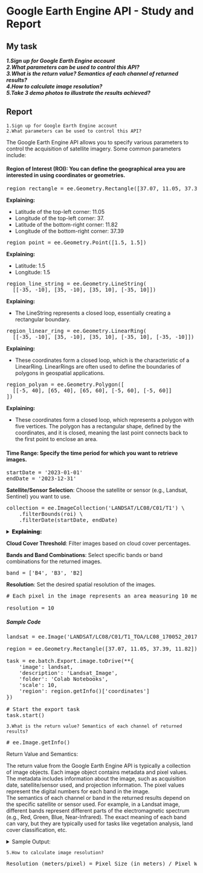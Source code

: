 # Google Earth Engine API - Study and Report
## **My task**

**_1.Sign up for Google Earth Engine account_**
<br>
**_2.What parameters can be used to control this API?_**
<br>
**_3.What is the return value? Semantics of each channel of returned results?_**
<br>
**_4.How to calculate image resolution?_** <br>
**_5.Take 3 demo photos to illustrate the results achieved?_**


## **Report**
`1.Sign up for Google Earth Engine account`
<br>
`2.What parameters can be used to control this API?`


The Google Earth Engine API allows you to specify various parameters to control the acquisition of satellite imagery. Some common parameters include:

#### **Region of Interest (ROI)**: You can define the geographical area you are interested in using coordinates or geometries. <br>

<pre>region_rectangle = ee.Geometry.Rectangle([37.07, 11.05, 37.39, 11.82])</pre>
**Explaining:**
- Latitude of the top-left corner: 11.05
- Longitude of the top-left corner: 37.
- Latitude of the bottom-right corner: 11.82 
- Longitude of the bottom-right corner: 37.39


<pre>region_point = ee.Geometry.Point([1.5, 1.5])</pre>
**Explaining:**
- Latitude: 1.5
- Longitude: 1.5

<pre>region_line_string = ee.Geometry.LineString(
  [[-35, -10], [35, -10], [35, 10], [-35, 10]])</pre>
**Explaining:**
- The LineString represents a closed loop, essentially creating a rectangular boundary.

<pre>region_linear_ring = ee.Geometry.LinearRing(
  [[-35, -10], [35, -10], [35, 10], [-35, 10], [-35, -10]])</pre>
**Explaining:**
- These coordinates form a closed loop, which is the characteristic of a LinearRing. LinearRings are often used to define the boundaries of polygons in geospatial applications.

<pre>region_polyan = ee.Geometry.Polygon([
  [[-5, 40], [65, 40], [65, 60], [-5, 60], [-5, 60]]
])</pre>
**Explaining:**
- These coordinates form a closed loop, which represents a polygon with five vertices. The polygon has a rectangular shape, defined by the coordinates, and it is closed, meaning the last point connects back to the first point to enclose an area.


#### **Time Range**: Specify the time period for which you want to retrieve images.<br>
<pre>
startDate = '2023-01-01'
endDate = '2023-12-31'
</pre>
**Satellite/Sensor Selection**: Choose the satellite or sensor (e.g., Landsat, Sentinel) you want to use. <br>
<pre>
collection = ee.ImageCollection('LANDSAT/LC08/C01/T1') \
    .filterBounds(roi) \
    .filterDate(startDate, endDate)
</pre>
<details>
  <summary style="font-weight: 900">Explaining:</summary>
 An ImageCollection is a stack or sequence of images. An ImageCollection can be loaded by pasting an Earth Engine asset ID into the ImageCollection constructor. 

[Lansat](https://developers.google.com/earth-engine/datasets/catalog/landsat)
[Sentinel](https://developers.google.com/earth-engine/datasets/catalog/sentinel)
[Modis](https://developers.google.com/earth-engine/datasets/catalog/modis)
</details>

**Cloud Cover Threshold**: Filter images based on cloud cover percentages.<br>

**Bands and Band Combinations**: Select specific bands or band combinations for the returned images.<br>
<pre>
band = ['B4', 'B3', 'B2]
</pre>
**Resolution**: Set the desired spatial resolution of the images.<br>
<pre>
# Each pixel in the image represents an area measuring 10 meters by 10 meters in real life.

resolution = 10
</pre>


##### Sample Code
<pre>
landsat = ee.Image('LANDSAT/LC08/C01/T1_TOA/LC08_170052_20170108').select(['B4', 'B3', 'B2'])

region = ee.Geometry.Rectangle([37.07, 11.05, 37.39, 11.82])

task = ee.batch.Export.image.toDrive(**{
    'image': landsat,
    'description': 'Landsat_Image',
    'folder': 'Colab Notebooks',
    'scale': 10,
    'region': region.getInfo()['coordinates']
})

# Start the export task
task.start()
</pre>

`3.What is the return value? Semantics of each channel of returned results?`

<pre>
# ee.Image.getInfo()
</pre>

Return Value and Semantics:

The return value from the Google Earth Engine API is typically a collection of image objects. Each image object contains metadata and pixel values. The metadata includes information about the image, such as acquisition date, satellite/sensor used, and projection information. The pixel values represent the digital numbers for each band in the image.
<br>
The semantics of each channel or band in the returned results depend on the specific satellite or sensor used. For example, in a Landsat image, different bands represent different parts of the electromagnetic spectrum (e.g., Red, Green, Blue, Near-Infrared). The exact meaning of each band can vary, but they are typically used for tasks like vegetation analysis, land cover classification, etc.

<details>
<summary>Sample Output: </summary>
Landsat 8 Collection: {'type': 'ImageCollection', 'bands': [], 'id': 'LANDSAT/LC08/C01/T1', 'version': 1648901698996207, 'properties': {'system:visualization_0_min': '0.0', 'type_name': 'ImageCollection', 'keywords': ['global', 'landsat', 'usgs'], 'visualization_1_bands': 'B5,B4,B3', 'thumb': 'https://mw1.google.com/ges/dd/images/LANDSAT_RAW_thumb.png', 'visualization_1_max': '30000.0', 'description': '<p>empty</p><p><b>Provider: <a href="https://landsat.usgs.gov/">USGS</a></b><br><p><b>Revisit Interval</b><br>\n  16 days\n</p><p><b>Bands</b><table class="eecat"><tr><th scope="col">Name</th><th scope="col">Pixel Size</th><th scope="col">Wavelength</th><th scope="col">Description</th></tr><tr><td>B1</td><td>\n      30 meters\n</td><td>0.43 - 0.45 µm</td><td><p>Coastal aerosol</p></td></tr><tr><td>B2</td><td>\n      30 meters\n</td><td>0.45 - 0.51 µm</td><td><p>Blue</p></td></tr><tr><td>B3</td><td>\n      30 meters\n</td><td>0.53 - 0.59 µm</td><td><p>Green</p></td></tr><tr><td>B4</td><td>\n      30 meters\n</td><td>0.64 - 0.67 µm</td><td><p>Red</p></td></tr><tr><td>B5</td><td>\n      30 meters\n</td><td>0.85 - 0.88 µm</td><td><p>Near infrared</p></td></tr><tr><td>B6</td><td>\n      30 meters\n</td><td>1.57 - 1.65 µm</td><td><p>Shortwave infrared 1</p></td></tr><tr><td>B7</td><td>\n      30 meters\n</td><td>2.11 - 2.29 µm</td><td><p>Shortwave infrared 2</p></td></tr><tr><td>B8</td><td>\n      15 meters\n</td><td>0.52 - 0.90 µm</td><td><p>Band 8 Panchromatic</p></td></tr><tr><td>B9</td><td>\n      15 meters\n</td><td>1.36 - 1.38 µm</td><td><p>Cirrus</p></td></tr><tr><td>B10</td><td>\n      30 meters\n</td><td>10.60 - 11.19 µm</td><td><p>Thermal infrared 1, resampled from 100m to 30m</p></td></tr><tr><td>B11</td><td>\n      30 meters\n</td><td>11.50 - 12.51 µm</td><td><p>Thermal infrared 2, resampled from 100m to 30m</p></td></tr><tr><td>BQA</td><td>\n      30 meters\n</td><td></td><td><p>Landsat Collection 1 QA Bitmask (<a href="https://www.usgs.gov/land-resources/nli/landsat/landsat-collection-1-level-1-quality-assessment-band">See Landsat QA page</a>)</p></td></tr><tr><td colspan=100>\n      Bitmask for BQA\n<ul><li>\n          Bit 0: Designated Fill\n<ul><li>0: No</li><li>1: Yes</li></ul></li><li>\n          Bit 1: Terrain Occlusion\n<ul><li>0: No</li><li>1: Yes</li></ul></li><li>\n          Bits 2-3: Radiometric Saturation\n<ul><li>0: No bands contain saturation</li><li>1: 1-2 bands contain saturation</li><li>2: 3-4 bands contain saturation</li><li>3: 5 or more bands contain saturation</li></ul></li><li>\n          Bit 4: Cloud\n<ul><li>0: No</li><li>1: Yes</li></ul></li><li>\n          Bits 5-6: Cloud Confidence\n<ul><li>0: Not Determined / Condition does not exist.</li><li>1: Low, (0-33 percent confidence)</li><li>2: Medium, (34-66 percent confidence)</li><li>3: High, (67-100 percent confidence)</li></ul></li><li>\n          Bits 7-8: Cloud Shadow Confidence\n<ul><li>0: Not Determined / Condition does not exist.</li><li>1: Low, (0-33 percent confidence)</li><li>2: Medium, (34-66 percent confidence)</li><li>3: High, (67-100 percent confidence)</li></ul></li><li>\n          Bits 9-10: Snow / Ice Confidence\n<ul><li>0: Not Determined / Condition does not exist.</li><li>1: Low, (0-33 percent confidence)</li><li>2: Medium, (34-66 percent confidence)</li><li>3: High, (67-100 percent confidence)</li></ul></li><li>\n          Bits 11-12: Cirrus Confidence\n<ul><li>0: Not Determined / Condition does not exist.</li><li>1: Low, (0-33 percent confidence)</li><li>2: Medium, (34-66 percent confidence)</li><li>3: High, (67-100 percent confidence)</li></ul></li></ul></td></tr></table><p><b>Image Properties</b><table class="eecat"><tr><th scope="col">Name</th><th scope="col">Type</th><th scope="col">Description</th></tr><tr><td>BPF_NAME_OLI</td><td>STRING</td><td><p>The file name for the Bias Parameter File (BPF) used to generate the product, if applicable. This only applies to products that contain OLI bands.</p></td></tr><tr><td>BPF_NAME_TIRS</td><td>STRING</td><td><p>The file name for the Bias Parameter File (BPF) used to generate the product, if applicable. This only applies to products that contain TIRS bands.</p></td></tr><tr><td>CLOUD_COVER</td><td>DOUBLE</td><td><p>Percentage cloud cover (0-100), -1 = not calculated.</p></td></tr><tr><td>CLOUD_COVER_LAND</td><td>DOUBLE</td><td><p>Percentage cloud cover over land (0-100), -1 = not calculated.</p></td></tr><tr><td>COLLECTION_CATEGORY</td><td>STRING</td><td><p>Tier of scene. (T1 or T2)</p></td></tr><tr><td>COLLECTION_NUMBER</td><td>DOUBLE</td><td><p>Number of collection.</p></td></tr><tr><td>CPF_NAME</td><td>STRING</td><td><p>Calibration parameter file name.</p></td></tr><tr><td>DATA_TYPE</td><td>STRING</td><td><p>Data type identifier. (L1T or L1G)</p></td></tr><tr><td>DATE_ACQUIRED</td><td>STRING</td><td><p>Image acquisition date. &quot;YYYY-MM-DD&quot;</p></td></tr><tr><td>DATUM</td><td>STRING</td><td><p>Datum used in image creation.</p></td></tr><tr><td>EARTH_SUN_DISTANCE</td><td>DOUBLE</td><td><p>Earth sun distance in astronomical units (AU).</p></td></tr><tr><td>ELEVATION_SOURCE</td><td>STRING</td><td><p>Elevation model source used for standard terrain corrected (L1T) products.</p></td></tr><tr><td>ELLIPSOID</td><td>STRING</td><td><p>Ellipsoid used in image creation.</p></td></tr><tr><td>EPHEMERIS_TYPE</td><td>STRING</td><td><p>Ephemeris data type used to perform geometric correction. (Definitive or Predictive)</p></td></tr><tr><td>FILE_DATE</td><td>DOUBLE</td><td><p>File date in milliseconds since epoch.</p></td></tr><tr><td>GEOMETRIC_RMSE_MODEL</td><td>DOUBLE</td><td><p>Combined Root Mean Square Error (RMSE) of the geometric residuals\n(metres) in both across-track and along-track directions\nmeasured on the GCPs used in geometric precision correction.\nNot present in L1G products.</p></td></tr><tr><td>GEOMETRIC_RMSE_MODEL_X</td><td>DOUBLE</td><td><p>RMSE of the X direction geometric residuals (in metres) measured\non the GCPs used in geometric precision correction. Not present in\nL1G products.</p></td></tr><tr><td>GEOMETRIC_RMSE_MODEL_Y</td><td>DOUBLE</td><td><p>RMSE of the Y direction geometric residuals (in metres) measured\non the GCPs used in geometric precision correction. Not present in\nL1G products.</p></td></tr><tr><td>GRID_CELL_SIZE_PANCHROMATIC</td><td>DOUBLE</td><td><p>Grid cell size used in creating the image for the panchromatic band.</p></td></tr><tr><td>GRID_CELL_SIZE_REFLECTIVE</td><td>DOUBLE</td><td><p>Grid cell size used in creating the image for the reflective band.</p></td></tr><tr><td>GRID_CELL_SIZE_THERMAL</td><td>DOUBLE</td><td><p>Grid cell size used in creating the image for the thermal band.</p></td></tr><tr><td>GROUND_CONTROL_POINTS_MODEL</td><td>DOUBLE</td><td><p>The number of ground control points used. Not used in L1GT products.\nValues: 0 - 999 (0 is used for L1T products that have used\nMulti-scene refinement).</p></td></tr><tr><td>GROUND_CONTROL_POINTS_VERSION</td><td>DOUBLE</td><td><p>The number of ground control points used in the verification of\nthe terrain corrected product. Values: -1 to 1615 (-1 = not available)</p></td></tr><tr><td>IMAGE_QUALITY</td><td>DOUBLE</td><td><p>Image quality, 0 = worst, 9 = best, -1 = quality not calculated</p></td></tr><tr><td>IMAGE_QUALITY_OLI</td><td>DOUBLE</td><td><p>The composite image quality for the OLI bands. Values: 9 = Best. 1 = Worst. 0 = Image quality not calculated. This parameter is only present if OLI bands are present in the product.</p></td></tr><tr><td>IMAGE_QUALITY_TIRS</td><td>DOUBLE</td><td><p>The composite image quality for the TIRS bands. Values: 9 = Best. 1 = Worst. 0 = Image quality not calculated. This parameter is only present if OLI bands are present in the product.</p></td></tr><tr><td>K1_CONSTANT_BAND_10</td><td>DOUBLE</td><td><p>Calibration K1 constant for Band 10 radiance to temperature conversion.</p></td></tr><tr><td>K1_CONSTANT_BAND_11</td><td>DOUBLE</td><td><p>Calibration K1 constant for Band 11 radiance to temperature conversion.</p></td></tr><tr><td>K2_CONSTANT_BAND_10</td><td>DOUBLE</td><td><p>Calibration K2 constant for Band 10 radiance to temperature conversion.</p></td></tr><tr><td>K2_CONSTANT_BAND_11</td><td>DOUBLE</td><td><p>Calibration K2 constant for Band 11 radiance to temperature conversion.</p></td></tr><tr><td>LANDSAT_PRODUCT_ID</td><td>STRING</td><td><p>The naming convention of each Landsat Collection 1 Level-1 image based\non acquisition parameters and processing parameters.</p><p>Format: LXSS_LLLL_PPPRRR_YYYYMMDD_yyyymmdd_CC_TX</p><ul><li>L = Landsat</li><li>X = Sensor (O = Operational Land Imager,\nT = Thermal Infrared Sensor, C = Combined OLI/TIRS)</li><li>SS = Satellite (08 = Landsat 8)</li><li>LLLL = Processing Correction Level (L1TP = precision and terrain,\nL1GT = systematic terrain, L1GS = systematic)</li><li>PPP = WRS Path</li><li>RRR = WRS Row</li><li>YYYYMMDD = Acquisition Date expressed in Year, Month, Day</li><li>yyyymmdd = Processing Date expressed in Year, Month, Day</li><li>CC = Collection Number (01)</li><li>TX = Collection Category (RT = Real Time, T1 = Tier 1, T2 = Tier 2)</li></ul></td></tr><tr><td>LANDSAT_SCENE_ID</td><td>STRING</td><td><p>The Pre-Collection naming convention of each image is based on acquisition\nparameters. This was the naming convention used prior to Collection 1.</p><p>Format: LXSPPPRRRYYYYDDDGSIVV</p><ul><li>L = Landsat</li><li>X = Sensor (O = Operational Land Imager, T = Thermal Infrared Sensor, C = Combined OLI/TIRS)</li><li>S = Satellite (08 = Landsat 8)</li><li>PPP = WRS Path</li><li>RRR = WRS Row</li><li>YYYY = Year of Acquisition</li><li>DDD = Julian Day of Acquisition</li><li>GSI = Ground Station Identifier</li><li>VV = Version</li></ul></td></tr><tr><td>MAP_PROJECTION</td><td>STRING</td><td><p>Projection used to represent the 3-dimensional surface of the earth for the Level-1 product.</p></td></tr><tr><td>NADIR_OFFNADIR</td><td>STRING</td><td><p>Nadir or Off-Nadir condition of the scene.</p></td></tr><tr><td>ORIENTATION</td><td>STRING</td><td><p>Orientation used in creating the image. Values: NOMINAL = Nominal Path, NORTH_UP = North Up, TRUE_NORTH = True North, USER = User</p></td></tr><tr><td>PANCHROMATIC_LINES</td><td>DOUBLE</td><td><p>Number of product lines for the panchromatic band.</p></td></tr><tr><td>PANCHROMATIC_SAMPLES</td><td>DOUBLE</td><td><p>Number of product samples for the panchromatic bands.</p></td></tr><tr><td>PROCESSING_SOFTWARE_VERSION</td><td>STRING</td><td><p>Name and version of the processing software used to generate the L1 product.</p></td></tr><tr><td>RADIANCE_ADD_BAND_1</td><td>DOUBLE</td><td><p>Additive rescaling factor used to convert calibrated DN to radiance for Band 1.</p></td></tr><tr><td>RADIANCE_ADD_BAND_10</td><td>DOUBLE</td><td><p>Additive rescaling factor used to convert calibrated DN to radiance for Band 10.</p></td></tr><tr><td>RADIANCE_ADD_BAND_11</td><td>DOUBLE</td><td><p>Additive rescaling factor used to convert calibrated DN to radiance for Band 11.</p></td></tr><tr><td>RADIANCE_ADD_BAND_2</td><td>DOUBLE</td><td><p>Additive rescaling factor used to convert calibrated DN to radiance for Band 2.</p></td></tr><tr><td>RADIANCE_ADD_BAND_3</td><td>DOUBLE</td><td><p>Additive rescaling factor used to convert calibrated DN to radiance for Band 3.</p></td></tr><tr><td>RADIANCE_ADD_BAND_4</td><td>DOUBLE</td><td><p>Additive rescaling factor used to convert calibrated DN to radiance for Band 4.</p></td></tr><tr><td>RADIANCE_ADD_BAND_5</td><td>DOUBLE</td><td><p>Additive rescaling factor used to convert calibrated DN to radiance for Band 5.</p></td></tr><tr><td>RADIANCE_ADD_BAND_6</td><td>DOUBLE</td><td><p>Additive rescaling factor used to convert calibrated DN to radiance for Band 6.</p></td></tr><tr><td>RADIANCE_ADD_BAND_7</td><td>DOUBLE</td><td><p>Additive rescaling factor used to convert calibrated DN to radiance for Band 7.</p></td></tr><tr><td>RADIANCE_ADD_BAND_8</td><td>DOUBLE</td><td><p>Additive rescaling factor used to convert calibrated DN to radiance for Band 8.</p></td></tr><tr><td>RADIANCE_ADD_BAND_9</td><td>DOUBLE</td><td><p>Additive rescaling factor used to convert calibrated DN to radiance for Band 9.</p></td></tr><tr><td>RADIANCE_MULT_BAND_1</td><td>DOUBLE</td><td><p>Multiplicative rescaling factor used to convert calibrated Band 1 DN to radiance.</p></td></tr><tr><td>RADIANCE_MULT_BAND_10</td><td>DOUBLE</td><td><p>Multiplicative rescaling factor used to convert calibrated Band 10 DN to radiance.</p></td></tr><tr><td>RADIANCE_MULT_BAND_11</td><td>DOUBLE</td><td><p>Multiplicative rescaling factor used to convert calibrated Band 11 DN to radiance.</p></td></tr><tr><td>RADIANCE_MULT_BAND_2</td><td>DOUBLE</td><td><p>Multiplicative rescaling factor used to convert calibrated Band 2 DN to radiance.</p></td></tr><tr><td>RADIANCE_MULT_BAND_3</td><td>DOUBLE</td><td><p>Multiplicative rescaling factor used to convert calibrated Band 3 DN to radiance.</p></td></tr><tr><td>RADIANCE_MULT_BAND_4</td><td>DOUBLE</td><td><p>Multiplicative rescaling factor used to convert calibrated Band 4 DN to radiance.</p></td></tr><tr><td>RADIANCE_MULT_BAND_5</td><td>DOUBLE</td><td><p>Multiplicative rescaling factor used to convert calibrated Band 5 DN to radiance.</p></td></tr><tr><td>RADIANCE_MULT_BAND_6</td><td>DOUBLE</td><td><p>Multiplicative rescaling factor used to convert calibrated Band 6 DN to radiance.</p></td></tr><tr><td>RADIANCE_MULT_BAND_7</td><td>DOUBLE</td><td><p>Multiplicative rescaling factor used to convert calibrated Band 7 DN to radiance.</p></td></tr><tr><td>RADIANCE_MULT_BAND_8</td><td>DOUBLE</td><td><p>Multiplicative rescaling factor used to convert calibrated Band 8 DN to radiance.</p></td></tr><tr><td>RADIANCE_MULT_BAND_9</td><td>DOUBLE</td><td><p>Multiplicative rescaling factor used to convert calibrated Band 9 DN to radiance.</p></td></tr><tr><td>REFLECTANCE_ADD_BAND_1</td><td>DOUBLE</td><td><p>Additive rescaling factor used to convert calibrated Band 1 DN to reflectance.</p></td></tr><tr><td>REFLECTANCE_ADD_BAND_2</td><td>DOUBLE</td><td><p>Additive rescaling factor used to convert calibrated Band 2 DN to reflectance.</p></td></tr><tr><td>REFLECTANCE_ADD_BAND_3</td><td>DOUBLE</td><td><p>Additive rescaling factor used to convert calibrated Band 3 DN to reflectance.</p></td></tr><tr><td>REFLECTANCE_ADD_BAND_4</td><td>DOUBLE</td><td><p>Additive rescaling factor used to convert calibrated Band 4 DN to reflectance.</p></td></tr><tr><td>REFLECTANCE_ADD_BAND_5</td><td>DOUBLE</td><td><p>Additive rescaling factor used to convert calibrated Band 5 DN to reflectance.</p></td></tr><tr><td>REFLECTANCE_ADD_BAND_7</td><td>DOUBLE</td><td><p>Multiplicative factor used to convert calibrated Band 7 DN to reflectance.</p></td></tr><tr><td>REFLECTANCE_ADD_BAND_8</td><td>DOUBLE</td><td><p>Multiplicative factor used to convert calibrated Band 8 DN to reflectance.</p></td></tr><tr><td>REFLECTANCE_ADD_BAND_9</td><td>DOUBLE</td><td><p>Minimum achievable spectral reflectance value for Band 8.</p></td></tr><tr><td>REFLECTANCE_MULT_BAND_1</td><td>DOUBLE</td><td><p>Multiplicative factor used to convert calibrated Band 1 DN to reflectance.</p></td></tr><tr><td>REFLECTANCE_MULT_BAND_2</td><td>DOUBLE</td><td><p>Multiplicative factor used to convert calibrated Band 2 DN to reflectance.</p></td></tr><tr><td>REFLECTANCE_MULT_BAND_3</td><td>DOUBLE</td><td><p>Multiplicative factor used to convert calibrated Band 3 DN to reflectance.</p></td></tr><tr><td>REFLECTANCE_MULT_BAND_4</td><td>DOUBLE</td><td><p>Multiplicative factor used to convert calibrated Band 4 DN to reflectance.</p></td></tr><tr><td>REFLECTANCE_MULT_BAND_5</td><td>DOUBLE</td><td><p>Multiplicative factor used to convert calibrated Band 5 DN to reflectance.</p></td></tr><tr><td>REFLECTANCE_MULT_BAND_6</td><td>DOUBLE</td><td><p>Multiplicative factor used to convert calibrated Band 6 DN to reflectance.</p></td></tr><tr><td>REFLECTANCE_MULT_BAND_7</td><td>DOUBLE</td><td><p>Multiplicative factor used to convert calibrated Band 7 DN to reflectance.</p></td></tr><tr><td>REFLECTANCE_MULT_BAND_8</td><td>DOUBLE</td><td><p>Multiplicative factor used to convert calibrated Band 8 DN to reflectance.</p></td></tr><tr><td>REFLECTANCE_MULT_BAND_9</td><td>DOUBLE</td><td><p>Multiplicative factor used to convert calibrated Band 9 DN to reflectance.</p></td></tr><tr><td>REFLECTIVE_LINES</td><td>DOUBLE</td><td><p>Number of product lines for the reflective bands.</p></td></tr><tr><td>REFLECTIVE_SAMPLES</td><td>DOUBLE</td><td><p>Number of product samples for the reflective bands.</p></td></tr><tr><td>REQUEST_ID</td><td>STRING</td><td><p>Request id, nnnyymmdd0000_0000</p><ul><li>nnn = node number</li><li>yy = year</li><li>mm = month</li><li>dd = day</li></ul></td></tr><tr><td>RESAMPLING_OPTION</td><td>STRING</td><td><p>Resampling option used in creating the image.</p></td></tr><tr><td>RLUT_FILE_NAME</td><td>STRING</td><td><p>The file name for the Response Linearization Lookup Table (RLUT) used to generate the product, if applicable.</p></td></tr><tr><td>ROLL_ANGLE</td><td>DOUBLE</td><td><p>The amount of spacecraft roll angle at the scene center.</p></td></tr><tr><td>SATURATION_BAND_1</td><td>STRING</td><td><p>Flag indicating saturated pixels for band 1 (&#39;Y&#39;/&#39;N&#39;)</p></td></tr><tr><td>SATURATION_BAND_10</td><td>STRING</td><td><p>Flag indicating saturated pixels for band 10 (&#39;Y&#39;/&#39;N&#39;)</p></td></tr><tr><td>SATURATION_BAND_11</td><td>STRING</td><td><p>Flag indicating saturated pixels for band 11 (&#39;Y&#39;/&#39;N&#39;)</p></td></tr><tr><td>SATURATION_BAND_2</td><td>STRING</td><td><p>Flag indicating saturated pixels for band 2 (&#39;Y&#39;/&#39;N&#39;)</p></td></tr><tr><td>SATURATION_BAND_3</td><td>STRING</td><td><p>Flag indicating saturated pixels for band 3 (&#39;Y&#39;/&#39;N&#39;)</p></td></tr><tr><td>SATURATION_BAND_4</td><td>STRING</td><td><p>Flag indicating saturated pixels for band 4 (&#39;Y&#39;/&#39;N&#39;)</p></td></tr><tr><td>SATURATION_BAND_5</td><td>STRING</td><td><p>Flag indicating saturated pixels for band 5 (&#39;Y&#39;/&#39;N&#39;)</p></td></tr><tr><td>SATURATION_BAND_6</td><td>STRING</td><td><p>Flag indicating saturated pixels for band 6 (&#39;Y&#39;/&#39;N&#39;)</p></td></tr><tr><td>SATURATION_BAND_7</td><td>STRING</td><td><p>Flag indicating saturated pixels for band 7 (&#39;Y&#39;/&#39;N&#39;)</p></td></tr><tr><td>SATURATION_BAND_8</td><td>STRING</td><td><p>Flag indicating saturated pixels for band 8 (&#39;Y&#39;/&#39;N&#39;)</p></td></tr><tr><td>SATURATION_BAND_9</td><td>STRING</td><td><p>Flag indicating saturated pixels for band 9 (&#39;Y&#39;/&#39;N&#39;)</p></td></tr><tr><td>SCENE_CENTER_TIME</td><td>STRING</td><td><p>Scene center time of acquired image. HH:MM:SS.SSSSSSSZ</p><ul><li>HH = Hour (00-23)</li><li>MM = Minutes</li><li>SS.SSSSSSS = Fractional seconds</li><li>Z = &quot;Zulu&quot; time (same as GMT)</li></ul></td></tr><tr><td>SENSOR_ID</td><td>STRING</td><td><p>Sensor used to capture data.</p></td></tr><tr><td>SPACECRAFT_ID</td><td>STRING</td><td><p>Spacecraft identification.</p></td></tr><tr><td>STATION_ID</td><td>STRING</td><td><p>Ground Station/Organisation that received the data.</p></td></tr><tr><td>SUN_AZIMUTH</td><td>DOUBLE</td><td><p>Sun azimuth angle in degrees for the image center location at the image centre acquisition time.</p></td></tr><tr><td>SUN_ELEVATION</td><td>DOUBLE</td><td><p>Sun elevation angle in degrees for the image center location at the image centre acquisition time.</p></td></tr><tr><td>TARGET_WRS_PATH</td><td>DOUBLE</td><td><p>Nearest WRS-2 path to the line-of-sight scene center of the image.</p></td></tr><tr><td>TARGET_WRS_ROW</td><td>DOUBLE</td><td><p>Nearest WRS-2 row to the line-of-sight scene center of the image. Rows 880-889 and 990-999 are reserved for the polar regions where it is undefined in the WRS-2.</p></td></tr><tr><td>THERMAL_LINES</td><td>DOUBLE</td><td><p>Number of product lines for the thermal band.</p></td></tr><tr><td>THERMAL_SAMPLES</td><td>DOUBLE</td><td><p>Number of product samples for the thermal band.</p></td></tr><tr><td>TIRS_SSM_MODEL</td><td>STRING</td><td><p>Due to an anomalous condition on the Thermal Infrared\nSensor (TIRS) Scene Select Mirror (SSM) encoder electronics,\nthis field has been added to indicate which model was used to process the data.\n(Actual, Preliminary, Final)</p></td></tr><tr><td>TIRS_SSM_POSITION_STATUS</td><td>STRING</td><td><p>TIRS SSM position status.</p></td></tr><tr><td>TIRS_STRAY_LIGHT_CORRECTION_SOURCE</td><td>STRING</td><td><p>TIRS stray light correction source.</p></td></tr><tr><td>TRUNCATION_OLI</td><td>STRING</td><td><p>Region of OLCI truncated.</p></td></tr><tr><td>UTM_ZONE</td><td>DOUBLE</td><td><p>UTM zone number used in product map projection.</p></td></tr><tr><td>WRS_PATH</td><td>DOUBLE</td><td><p>The WRS orbital path number (001 - 251).</p></td></tr><tr><td>WRS_ROW</td><td>DOUBLE</td><td><p>Landsat satellite WRS row (001-248).</p></td></tr></table><p><b>Terms of Use</b><br><p>Landsat datasets are federally created data\nand therefore reside in the public domain and may be used, transferred, or reproduced without copyright restriction.</p><p>Acknowledgement or credit of the USGS as data source should be provided\nby including a line of text citation such as the example shown below.</p><p>(Product, Image, Photograph, or Dataset Name) courtesy of\nthe U.S. Geological Survey</p><p>Example: Landsat-7 image courtesy of the U.S. Geological Survey</p><p>See the\n<a href="https://www.usgs.gov/information-policies-and-instructions/usgs-visual-identity-system">USGS Visual Identity System Guidance</a>\nfor further details on proper citation and acknowledgement of USGS products.</p><style>\n  table.eecat {\n  border: 1px solid black;\n  border-collapse: collapse;\n  font-size: 13px;\n  }\n  table.eecat td, tr, th {\n  text-align: left; vertical-align: top;\n  border: 1px solid gray; padding: 3px;\n  }\n  td.nobreak { white-space: nowrap; }\n</style>', 'source_tags': ['landsat', 'usgs', 'landsat', 'usgs'], 'visualization_1_name': 'Near Infrared (543)', 'visualization_0_max': '30000.0', 'title': 'USGS Landsat 8 Collection 1 Tier 1 Raw Scenes', 'system:visualization_2_max': '30000.0', 'product_tags': ['global', 'oli_tirs', 'l8', 'lc8', 'c1', 'tier1', 't1', 'radiance'], 'provider': 'USGS', 'visualization_1_min': '0.0', 'system:visualization_2_name': 'Shortwave Infrared (753)', 'visualization_0_min': '0.0', 'system:visualization_1_bands': 'B5,B4,B3', 'system:visualization_1_max': '30000.0', 'visualization_0_name': 'True Color (432)', 'date_range': [1365638400000, 1641081600000], 'visualization_2_bands': 'B7,B5,B3', 'visualization_2_name': 'Shortwave Infrared (753)', 'period': 0, 'system:visualization_2_min': '0.0', 'system:visualization_0_bands': 'B4,B3,B2', 'visualization_2_min': '0.0', 'provider_url': 'https://landsat.usgs.gov/', 'sample': 'https://mw1.google.com/ges/dd/images/LANDSAT_RAW_sample.png', 'system:visualization_1_name': 'Near Infrared (543)', 'tags': ['global', 'landsat', 'usgs'], 'system:visualization_0_max': '30000.0', 'visualization_2_max': '30000.0', 'system:visualization_2_bands': 'B7,B5,B3', 'system:visualization_1_min': '0.0', 'system:visualization_0_name': 'True Color (432)', 'visualization_0_bands': 'B4,B3,B2'}, 'features': []}
</details>

`5.How to calculate image resolution?`
<pre>
Resolution (meters/pixel) = Pixel Size (in meters) / Pixel Width (or Height)
</pre>

